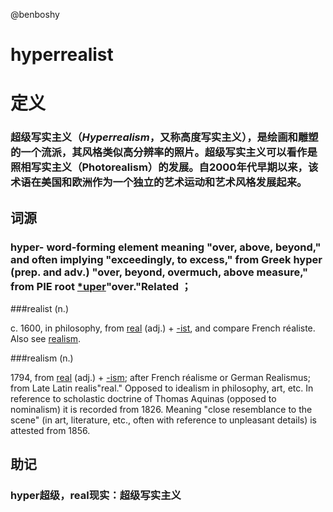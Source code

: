 @benboshy

# hyperrealist

# 定义

### 超级写实主义（*Hyperrealism*，又称高度写实主义），是绘画和雕塑的一个流派，其风格类似高分辨率的照片。超级写实主义可以看作是照相写实主义（Photorealism）的发展。自2000年代早期以来，该术语在美国和欧洲作为一个独立的艺术运动和艺术风格发展起来。

## 词源

### hyper-     word-forming element meaning "over, above, beyond," and often implying "exceedingly, to excess," from Greek hyper (prep. and adv.) "over, beyond, overmuch, above measure," from PIE root [*uper](https://www.etymonline.com/word/*uper?ref=etymonline_crossreference)"over."Related ；

###realist (n.)

c. 1600, in philosophy, from [real](https://www.etymonline.com/word/real?ref=etymonline_crossreference) (adj.) + [-ist](https://www.etymonline.com/word/-ist?ref=etymonline_crossreference), and compare French réaliste. Also see [realism](https://www.etymonline.com/word/realism?ref=etymonline_crossreference).

###realism (n.)

1794, from [real](https://www.etymonline.com/word/real?ref=etymonline_crossreference) (adj.) + [-ism](https://www.etymonline.com/word/-ism?ref=etymonline_crossreference); after French réalisme or German Realismus; from Late Latin realis"real." Opposed to idealism in philosophy, art, etc. In reference to scholastic doctrine of Thomas Aquinas (opposed to nominalism) it is recorded from 1826. Meaning "close resemblance to the scene" (in art, literature, etc., often with reference to unpleasant details) is attested from 1856.

## 助记

### hyper超级，real现实：超级写实主义

